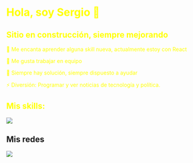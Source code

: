 <div style="color: yellow">
  <h1>Hola, soy Sergio 👋</h1>
  <h2>Sitio en construcción, siempre mejorando</h2>
<!--
 Falta:
    Añadir img adecuada en el cabecero.
    CSS?
    linkear linkedin
-->

  
  <p>🌱 Me encanta aprender alguna skill nueva, actualmente estoy con React</p>
  <p>👯 Me gusta trabajar en equipo</p>
  <p>🤔 Siempre hay solución, siempre dispuesto a ayudar</p>
  <p>⚡ Diversión: Programar y ver noticias de tecnología y política.</p>

  <h2>Mis skills:</h2>
    <img src="https://skillicons.dev/icons?i=html,css,js,react,jquery,php,java,mysql,vscode,vite,tailwind," />
</div>
  <h2>Mis redes</h2>
    <img src="https://skillicons.dev/icons?i=linkedin,github" />
